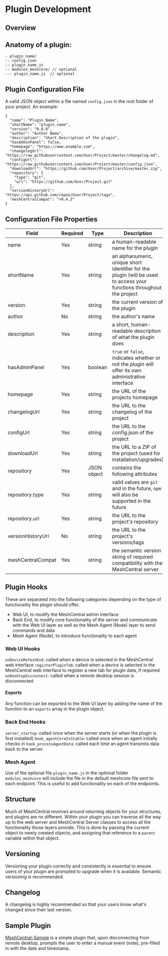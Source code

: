 # Plugin Development

## Overview

## Anatomy of a plugin:

    - plugin_name/
    -- config.json
    -- plugin_name.js
    -- modules_meshcore/ // optional
    --- plugin_name.js 	// optional

## Plugin Configuration File
A valid JSON object within a file named `config.json` in the root folder of your project. An example:

    {
      "name": "Plugin Name",
      "shortName": "plugin_name",
      "version": "0.0.0",
      "author": "Author Name",
      "description": "Short Description of the plugin",
      "hasAdminPanel": false,
      "homepage": "https://www.example.com",
      "changelogUrl": "https://raw.githubusercontent.com/User/Project/master/changelog.md",
      "configUrl": "https://raw.githubusercontent.com/User/Project/master/config.json",
      "downloadUrl": "https://github.com/User/Project/archive/master.zip",
      "repository": {
        "type": "git",
        "url": "https://github.com/User/Project.git"
      },
      "versionHistoryUrl": "https://api.github.com/repos/User/Project/tags",
      "meshCentralCompat": ">0.4.3"
    }
    
## Configuration File Properties
| Field | Required | Type | Description
|--|--|--|--|
| name | Yes | string | a human-readable name for the plugin
| shortName | Yes | string | an alphanumeric, unique short identifier for the plugin (will be used to access your functions throughout the project
| version | Yes | string | the current version of the plugin
| author | No | string | the author's name
| description | Yes | string | a short, human-readable description of what the plugin does
| hasAdminPanel | Yes | boolean | `true` or `false`, indicates whether or not the plugin will offer its own administrative interface
| homepage | Yes | string | the URL of the projects homepage
| changelogUrl | Yes | string | the URL to the changelog of the project
| configUrl | Yes | string | the URL to the config.json of the project
| downloadUrl | Yes | string | the URL to a ZIP of the project (used for installation/upgrades)
| repository | Yes | JSON object | contains the following attributes
| repository.type | Yes | string | valid values are `git` and in the future, `npm` will also be supported in the future
| repository.url | Yes | string | the URL to the project's repository
| versionHistoryUrl | No | string | the URL to the project's versions/tags
| meshCentralCompat | Yes | string | the semantic version string of required compatibility with the MeshCentral server

## Plugin Hooks
These are separated into the following categories depending on the type of functionality the plugin should offer.

- Web UI, to modify the MeshCentral admin interface
- Back End, to modify core functionality of the server and communicate with the Web UI layer as well as the Mesh Agent (Node) layer to send commands and data
- Mesh Agent (Node), to introduce functionality to each agent

### Web UI Hooks
`onDeviceRefeshEnd`: called when a device is selected in the MeshCentral web interface
`registerPluginTab`: called when a device is selected in the MeshCentral web interface to register a new tab for plugin data, if required
`onDesktopDisconnect`: called when a remote desktop session is disconnected

#### Exports
Any function can be exported to the Web UI layer by adding the name of the function to an `exports` array in the plugin object.

### Back End Hooks
`server_startup`: called once when the server starts (or when the plugin is first installed)
`hook_agentCoreIsStable`: called once when an agent initially checks in
`hook_processAgentData`: called each time an agent transmits data back to the server

### Mesh Agent
Use of the optional file `plugin_name.js` in the optional folder `modules_meshcore` will include the file in the default meshcore file sent to each endpoint. This is useful to add functionality on each of the endpoints.

## Structure
Much of MeshCentral revolves around returning objects for your structures, and plugins are no different. Within your plugin you can traverse all the way up to the web server and MeshCentral Server classes to access all the functionality those layers provide. This is done by passing the current object to newly created objects, and assigning that reference to a `parent` variable within that object.


## Versioning
Versioning your plugin correctly and consistently is essential to ensure users of your plugin are prompted to upgrade when it is available. Semantic versioning is recommended.

## Changelog
A changelog is highly recommended so that your users know what's changed since their last version.

## Sample Plugin
[MeshCentral-Sample](https://github.com/ryanblenis/MeshCentral-Sample) is a simple plugin that, upon disconnecting from remote desktop, prompts the user to enter a manual event (note), pre-filled in with the date and timestamp.